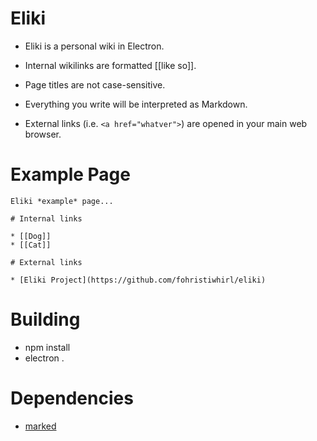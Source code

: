 # Eliki

* Eliki is a personal wiki in Electron.

* Internal wikilinks are formatted [[like so]].
* Page titles are not case-sensitive.
* Everything you write will be interpreted as Markdown.
* External links (i.e. `<a href="whatver">`) are opened in your main web browser.

# Example Page

```
Eliki *example* page...

# Internal links

* [[Dog]]
* [[Cat]]

# External links

* [Eliki Project](https://github.com/fohristiwhirl/eliki)
```

# Building

* npm install
* electron .

# Dependencies

* [marked](https://www.npmjs.com/package/marked)
